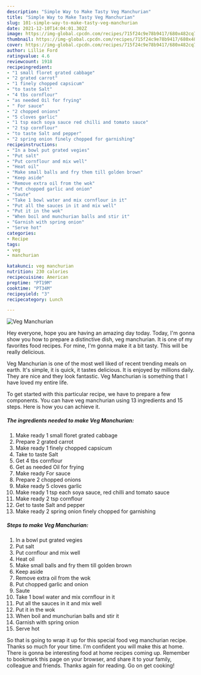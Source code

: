 ```yaml
---
description: "Simple Way to Make Tasty Veg Manchurian"
title: "Simple Way to Make Tasty Veg Manchurian"
slug: 101-simple-way-to-make-tasty-veg-manchurian
date: 2021-12-10T14:04:01.302Z
image: https://img-global.cpcdn.com/recipes/715f24c9e78b9417/680x482cq70/veg-manchurian-recipe-main-photo.jpg
thumbnail: https://img-global.cpcdn.com/recipes/715f24c9e78b9417/680x482cq70/veg-manchurian-recipe-main-photo.jpg
cover: https://img-global.cpcdn.com/recipes/715f24c9e78b9417/680x482cq70/veg-manchurian-recipe-main-photo.jpg
author: Lillie Ford
ratingvalue: 4.6
reviewcount: 1918
recipeingredient:
- "1 small floret grated cabbage"
- "2 grated carrot"
- "1 finely chopped capsicum"
- "to taste Salt"
- "4 tbs cornflour"
- "as needed Oil for frying"
- " For sauce"
- "2 chopped onions"
- "5 cloves garlic"
- "1 tsp each soya sauce red chilli and tomato sauce"
- "2 tsp cornflour"
- "to taste Salt and pepper"
- "2 spring onion finely chopped for garnishing"
recipeinstructions:
- "In a bowl put grated vegies"
- "Put salt"
- "Put cornflour and mix well"
- "Heat oil"
- "Make small balls and fry them till golden brown"
- "Keep aside"
- "Remove extra oil from the wok"
- "Put chopped garlic and onion"
- "Saute"
- "Take 1 bowl water and mix cornflour in it"
- "Put all the sauces in it and mix well"
- "Put it in the wok"
- "When boil and munchurian balls and stir it"
- "Garnish with spring onion"
- "Serve hot"
categories:
- Recipe
tags:
- veg
- manchurian

katakunci: veg manchurian 
nutrition: 230 calories
recipecuisine: American
preptime: "PT19M"
cooktime: "PT34M"
recipeyield: "3"
recipecategory: Lunch

---
```



![Veg Manchurian](https://img-global.cpcdn.com/recipes/715f24c9e78b9417/680x482cq70/veg-manchurian-recipe-main-photo.jpg)

Hey everyone, hope you are having an amazing day today. Today, I'm gonna show you how to prepare a distinctive dish, veg manchurian. It is one of my favorites food recipes. For mine, I'm gonna make it a bit tasty. This will be really delicious.

Veg Manchurian is one of the most well liked of recent trending meals on earth. It's simple, it is quick, it tastes delicious. It is enjoyed by millions daily. They are nice and they look fantastic. Veg Manchurian is something that I have loved my entire life.




To get started with this particular recipe, we have to prepare a few components. You can have veg manchurian using 13 ingredients and 15 steps. Here is how you can achieve it.

<!--inarticleads1-->

##### The ingredients needed to make Veg Manchurian:

1. Make ready 1 small floret grated cabbage
1. Prepare 2 grated carrot
1. Make ready 1 finely chopped capsicum
1. Take to taste Salt
1. Get 4 tbs cornflour
1. Get as needed Oil for frying
1. Make ready  For sauce
1. Prepare 2 chopped onions
1. Make ready 5 cloves garlic
1. Make ready 1 tsp each soya sauce, red chilli and tomato sauce
1. Make ready 2 tsp cornflour
1. Get to taste Salt and pepper
1. Make ready 2 spring onion finely chopped for garnishing




<!--inarticleads2-->

##### Steps to make Veg Manchurian:

1. In a bowl put grated vegies
1. Put salt
1. Put cornflour and mix well
1. Heat oil
1. Make small balls and fry them till golden brown
1. Keep aside
1. Remove extra oil from the wok
1. Put chopped garlic and onion
1. Saute
1. Take 1 bowl water and mix cornflour in it
1. Put all the sauces in it and mix well
1. Put it in the wok
1. When boil and munchurian balls and stir it
1. Garnish with spring onion
1. Serve hot




So that is going to wrap it up for this special food veg manchurian recipe. Thanks so much for your time. I'm confident you will make this at home. There is gonna be interesting food at home recipes coming up. Remember to bookmark this page on your browser, and share it to your family, colleague and friends. Thanks again for reading. Go on get cooking!
